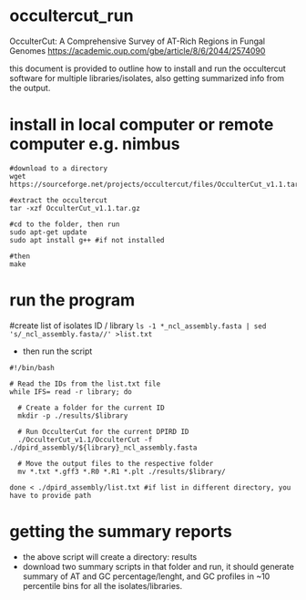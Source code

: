 # occultercut_run
OcculterCut: A Comprehensive Survey of AT-Rich Regions in Fungal Genomes
https://academic.oup.com/gbe/article/8/6/2044/2574090

this document is provided to outline how to install and run the occultercut software for multiple libraries/isolates, also getting summarized info from the output. 

# install in local computer or remote computer e.g. nimbus

```
#download to a directory
wget https://sourceforge.net/projects/occultercut/files/OcculterCut_v1.1.tar.gz

#extract the occultercut
tar -xzf OcculterCut_v1.1.tar.gz

#cd to the folder, then run
sudo apt-get update
sudo apt install g++ #if not installed

#then 
make
```

# run the program

#create list of isolates ID / library
`ls -1 *_ncl_assembly.fasta | sed 's/_ncl_assembly.fasta//' >list.txt`

- then run the script
```
#!/bin/bash

# Read the IDs from the list.txt file
while IFS= read -r library; do

  # Create a folder for the current ID
  mkdir -p ./results/$library

  # Run OcculterCut for the current DPIRD ID
  ./OcculterCut_v1.1/OcculterCut -f ./dpird_assembly/${library}_ncl_assembly.fasta

  # Move the output files to the respective folder
  mv *.txt *.gff3 *.R0 *.R1 *.plt ./results/$library/

done < ./dpird_assembly/list.txt #if list in different directory, you have to provide path
```

# getting the summary reports
- the above script will create a directory: results
- download two summary scripts in that folder and run, it should generate summary of AT and GC percentage/lenght, and GC profiles in ~10 percentile bins for all the isolates/libraries.
